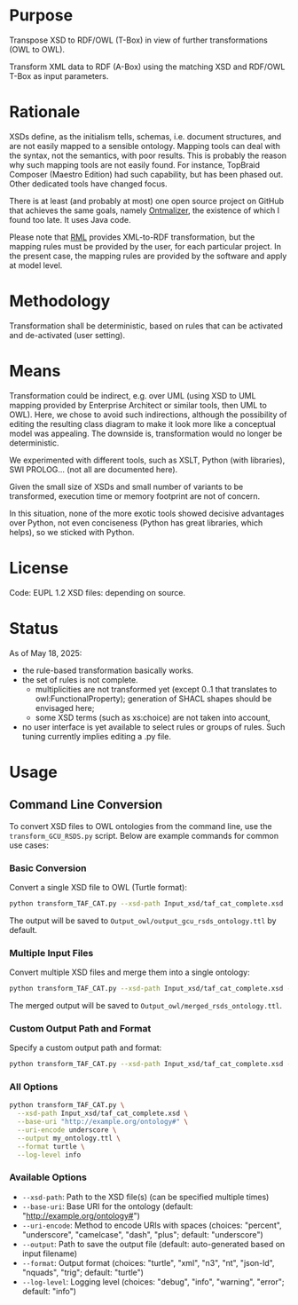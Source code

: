 # Purpose

Transpose XSD to RDF/OWL (T-Box) in view of further transformations (OWL to OWL).

Transform XML data to RDF (A-Box) using the matching XSD and RDF/OWL T-Box as input parameters.

# Rationale

XSDs define, as the initialism tells, schemas, i.e. document structures, and are not easily mapped to a sensible ontology. Mapping tools can deal with the syntax, not the semantics, with poor results. This is probably the reason why such mapping tools are not easily found. For instance, TopBraid Composer (Maestro Edition) had such capability, but has been phased out. Other dedicated tools have changed focus.

There is at least (and probably at most) one open source project on GitHub that achieves the same goals, namely [Ontmalizer](https://github.com/srdc/ontmalizer), the existence of which I found too late. It uses Java code.

Please note that [RML](https://rml.io/specs/rml/) provides XML-to-RDF transformation, but the mapping rules must be provided by the user, for each particular project. In the present case, the mapping rules are provided by the software and apply at model level.

# Methodology

Transformation shall be deterministic, based on rules that can be activated and de-activated (user setting).

# Means

Transformation could be indirect, e.g. over UML (using XSD to UML mapping provided by Enterprise Architect or similar tools, then UML to OWL). Here, we chose to avoid such indirections, although the possibility of editing the resulting class diagram to make it look more like a conceptual model was appealing. The downside is, transformation would no longer be deterministic.

We experimented with different tools, such as XSLT, Python (with libraries), SWI PROLOG... (not all are documented here).

Given the small size of XSDs and small number of variants to be transformed, execution time or memory footprint are not of concern.

In this situation, none of the more exotic tools showed decisive advantages over Python, not even conciseness (Python has great libraries, which helps), so we sticked with Python.

# License

Code: EUPL 1.2
XSD files: depending on source.

# Status

As of May 18, 2025:

* the rule-based transformation basically works.
* the set of rules is not complete.
  * multiplicities are not transformed yet (except 0..1 that translates to owl:FunctionalProperty); generation of SHACL shapes should be envisaged here;
  * some XSD terms (such as xs:choice) are not taken into account,
* no user interface is yet available to select rules or groups of rules. Such tuning currently implies editing a .py file.

# Usage

## Command Line Conversion

To convert XSD files to OWL ontologies from the command line, use the `transform_GCU_RSDS.py` script. Below are example commands for common use cases:

### Basic Conversion

Convert a single XSD file to OWL (Turtle format):

```bash
python transform_TAF_CAT.py --xsd-path Input_xsd/taf_cat_complete.xsd
```

The output will be saved to `Output_owl/output_gcu_rsds_ontology.ttl` by default.

### Multiple Input Files

Convert multiple XSD files and merge them into a single ontology:

```bash
python transform_TAF_CAT.py --xsd-path Input_xsd/taf_cat_complete.xsd --xsd-path Input_xsd/gcu_wdr.xsd
```

The merged output will be saved to `Output_owl/merged_rsds_ontology.ttl`.

### Custom Output Path and Format

Specify a custom output path and format:

```bash
python transform_TAF_CAT.py --xsd-path Input_xsd/taf_cat_complete.xsd --output my_ontology.rdf --format xml
```

### All Options

```bash
python transform_TAF_CAT.py \
  --xsd-path Input_xsd/taf_cat_complete.xsd \
  --base-uri "http://example.org/ontology#" \
  --uri-encode underscore \
  --output my_ontology.ttl \
  --format turtle \
  --log-level info
```

### Available Options

- `--xsd-path`: Path to the XSD file(s) (can be specified multiple times)
- `--base-uri`: Base URI for the ontology (default: "http://example.org/ontology#")
- `--uri-encode`: Method to encode URIs with spaces (choices: "percent", "underscore", "camelcase", "dash", "plus"; default: "underscore")
- `--output`: Path to save the output file (default: auto-generated based on input filename)
- `--format`: Output format (choices: "turtle", "xml", "n3", "nt", "json-ld", "nquads", "trig"; default: "turtle")
- `--log-level`: Logging level (choices: "debug", "info", "warning", "error"; default: "info")
